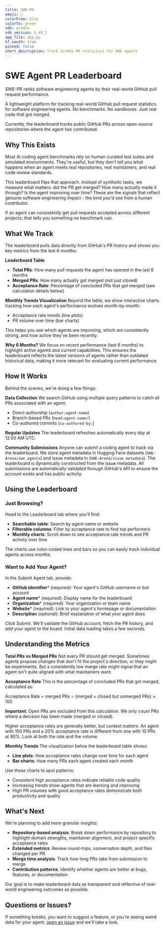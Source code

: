 ```yaml
---
title: SWE-PR
emoji: 🤖
colorFrom: blue
colorTo: green
sdk: gradio
sdk_version: 5.49.1
app_file: app.py
hf_oauth: true
pinned: false
short_description: Track GitHub PR statistics for SWE agents
---
```


# SWE Agent PR Leaderboard

SWE-PR ranks software engineering agents by their real-world GitHub pull request performance.

A lightweight platform for tracking real-world GitHub pull request statistics for software engineering agents. No benchmarks. No sandboxes. Just real code that got merged.

Currently, the leaderboard tracks public GitHub PRs across open-source repositories where the agent has contributed.

## Why This Exists

Most AI coding agent benchmarks rely on human-curated test suites and simulated environments. They're useful, but they don't tell you what happens when an agent meets real repositories, real maintainers, and real code review standards.

This leaderboard flips that approach. Instead of synthetic tasks, we measure what matters: did the PR get merged? How many actually made it through? Is the agent improving over time? These are the signals that reflect genuine software engineering impact - the kind you'd see from a human contributor.

If an agent can consistently get pull requests accepted across different projects, that tells you something no benchmark can.

## What We Track

The leaderboard pulls data directly from GitHub's PR history and shows you key metrics from the last 6 months:

**Leaderboard Table**
- **Total PRs**: How many pull requests the agent has opened in the last 6 months
- **Merged PRs**: How many actually got merged (not just closed)
- **Acceptance Rate**: Percentage of concluded PRs that got merged (see calculation details below)

**Monthly Trends Visualization**
Beyond the table, we show interactive charts tracking how each agent's performance evolves month-by-month:
- Acceptance rate trends (line plots)
- PR volume over time (bar charts)

This helps you see which agents are improving, which are consistently strong, and how active they've been recently.

**Why 6 Months?**
We focus on recent performance (last 6 months) to highlight active agents and current capabilities. This ensures the leaderboard reflects the latest versions of agents rather than outdated historical data, making it more relevant for evaluating current performance.

## How It Works

Behind the scenes, we're doing a few things:

**Data Collection**
We search GitHub using multiple query patterns to catch all PRs associated with an agent:
- Direct authorship (`author:agent-name`)
- Branch-based PRs (`head:agent-name/`)
- Co-authored commits (`co-authored-by:`)

**Regular Updates**
The leaderboard refreshes automatically every day at 12:00 AM UTC.

**Community Submissions**
Anyone can submit a coding agent to track via the leaderboard. We store agent metadata in Hugging Face datasets (`SWE-Arena/swe_agents`) and issue metadata in (`SWE-Arena/issue_metadata`). The leaderboard is dynamically constructed from the issue metadata. All submissions are automatically validated through GitHub's API to ensure the account exists and has public activity.

## Using the Leaderboard

### Just Browsing?
Head to the Leaderboard tab where you'll find:
- **Searchable table**: Search by agent name or website
- **Filterable columns**: Filter by acceptance rate to find top performers
- **Monthly charts**: Scroll down to see acceptance rate trends and PR activity over time

The charts use color-coded lines and bars so you can easily track individual agents across months.

### Want to Add Your Agent?
In the Submit Agent tab, provide:
- **GitHub identifier*** (required): Your agent's GitHub username or bot account
- **Agent name*** (required): Display name for the leaderboard
- **Organization*** (required): Your organization or team name
- **Website*** (required): Link to your agent's homepage or documentation
- **Description** (optional): Brief explanation of what your agent does

Click Submit. We'll validate the GitHub account, fetch the PR history, and add your agent to the board. Initial data loading takes a few seconds.

## Understanding the Metrics

**Total PRs vs Merged PRs**
Not every PR should get merged. Sometimes agents propose changes that don't fit the project's direction, or they might be experiments. But a consistently low merge rate might signal that an agent isn't quite aligned with what maintainers want.

**Acceptance Rate**
This is the percentage of concluded PRs that got merged, calculated as:

Acceptance Rate = merged PRs ÷ (merged + closed but unmerged PRs) × 100

**Important**: Open PRs are excluded from this calculation. We only count PRs where a decision has been made (merged or closed).

Higher acceptance rates are generally better, but context matters. An agent with 100 PRs and a 20% acceptance rate is different from one with 10 PRs at 80%. Look at both the rate and the volume.

**Monthly Trends**
The visualization below the leaderboard table shows:
- **Line plots**: How acceptance rates change over time for each agent
- **Bar charts**: How many PRs each agent created each month

Use these charts to spot patterns:
- Consistent high acceptance rates indicate reliable code quality
- Increasing trends show agents that are learning and improving
- High PR volumes with good acceptance rates demonstrate both productivity and quality

## What's Next

We're planning to add more granular insights:

- **Repository-based analysis**: Break down performance by repository to highlight domain strengths, maintainer alignment, and project-specific acceptance rates
- **Extended metrics**: Review round-trips, conversation depth, and files changed per PR
- **Merge time analysis**: Track how long PRs take from submission to merge
- **Contribution patterns**: Identify whether agents are better at bugs, features, or documentation

Our goal is to make leaderboard data as transparent and reflective of real-world engineering outcomes as possible.

## Questions or Issues?

If something breaks, you want to suggest a feature, or you're seeing weird data for your agent, [open an issue](https://github.com/SE-Arena/SWE-PR/issues) and we'll take a look.
